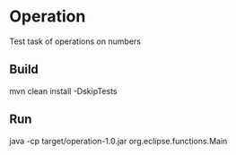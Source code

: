 Operation
=========

Test task of operations on numbers

Build
-----
mvn clean install -DskipTests

Run
---
java -cp target/operation-1.0.jar org.eclipse.functions.Main
